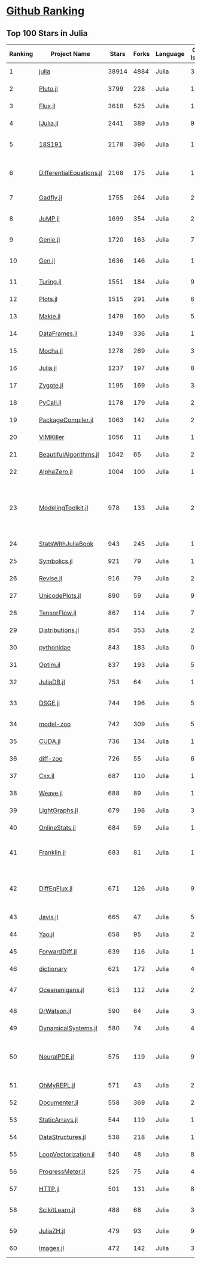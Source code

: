 [Github Ranking](../README.md)
==========

## Top 100 Stars in Julia

| Ranking | Project Name | Stars | Forks | Language | Open Issues | Description | Last Commit |
| ------- | ------------ | ----- | ----- | -------- | ----------- | ----------- | ----------- |
| 1 | [julia](https://github.com/JuliaLang/julia) | 38914 | 4884 | Julia | 3223 | The Julia Programming Language | 2022-04-19T02:22:54Z |
| 2 | [Pluto.jl](https://github.com/fonsp/Pluto.jl) | 3799 | 228 | Julia | 189 | 🎈 Simple reactive notebooks for Julia | 2022-04-18T02:14:28Z |
| 3 | [Flux.jl](https://github.com/FluxML/Flux.jl) | 3618 | 525 | Julia | 168 | Relax! Flux is the ML library that doesn't make you tensor | 2022-04-18T13:59:51Z |
| 4 | [IJulia.jl](https://github.com/JuliaLang/IJulia.jl) | 2441 | 389 | Julia | 95 | Julia kernel for Jupyter | 2022-04-11T14:29:32Z |
| 5 | [18S191](https://github.com/mitmath/18S191) | 2178 | 396 | Julia | 10 | Course 18.S191 at MIT, Spring 2021 - Introduction to computational thinking with Julia:  | 2022-03-10T21:30:36Z |
| 6 | [DifferentialEquations.jl](https://github.com/SciML/DifferentialEquations.jl) | 2168 | 175 | Julia | 126 | Multi-language suite for high-performance solvers of differential equations and scientific machine learning (SciML) components | 2022-01-11T13:17:14Z |
| 7 | [Gadfly.jl](https://github.com/GiovineItalia/Gadfly.jl) | 1755 | 264 | Julia | 240 | Crafty statistical graphics for Julia. | 2022-04-04T13:30:04Z |
| 8 | [JuMP.jl](https://github.com/jump-dev/JuMP.jl) | 1699 | 354 | Julia | 20 | Modeling language for Mathematical Optimization (linear, mixed-integer, conic, semidefinite, nonlinear) | 2022-04-19T02:49:36Z |
| 9 | [Genie.jl](https://github.com/GenieFramework/Genie.jl) | 1720 | 163 | Julia | 76 | 🧞The highly productive Julia web framework | 2022-04-07T06:53:58Z |
| 10 | [Gen.jl](https://github.com/probcomp/Gen.jl) | 1636 | 146 | Julia | 137 | A general-purpose probabilistic programming system with programmable inference | 2022-04-18T19:21:09Z |
| 11 | [Turing.jl](https://github.com/TuringLang/Turing.jl) | 1551 | 184 | Julia | 94 | Bayesian inference with probabilistic programming. | 2022-04-16T12:28:43Z |
| 12 | [Plots.jl](https://github.com/JuliaPlots/Plots.jl) | 1515 | 291 | Julia | 622 | Powerful convenience for Julia visualizations and data analysis | 2022-04-16T13:17:41Z |
| 13 | [Makie.jl](https://github.com/JuliaPlots/Makie.jl) | 1479 | 160 | Julia | 550 | High level plotting on the GPU. | 2022-04-18T18:00:20Z |
| 14 | [DataFrames.jl](https://github.com/JuliaData/DataFrames.jl) | 1349 | 336 | Julia | 118 | In-memory tabular data in Julia | 2022-04-15T08:23:01Z |
| 15 | [Mocha.jl](https://github.com/pluskid/Mocha.jl) | 1278 | 269 | Julia | 35 | Deep Learning framework for Julia | 2018-12-06T01:09:35Z |
| 16 | [Julia.jl](https://github.com/svaksha/Julia.jl) | 1237 | 197 | Julia | 8 | Curated decibans of Julia programming language. | 2022-04-15T19:59:37Z |
| 17 | [Zygote.jl](https://github.com/FluxML/Zygote.jl) | 1195 | 169 | Julia | 316 | 21st century AD | 2022-04-17T16:34:15Z |
| 18 | [PyCall.jl](https://github.com/JuliaPy/PyCall.jl) | 1178 | 179 | Julia | 216 | Package to call Python functions from the Julia language | 2022-04-08T22:00:09Z |
| 19 | [PackageCompiler.jl](https://github.com/JuliaLang/PackageCompiler.jl) | 1063 | 142 | Julia | 24 | Compile your Julia Package | 2022-04-15T05:27:28Z |
| 20 | [VIMKiller](https://github.com/caseykneale/VIMKiller) | 1056 | 11 | Julia | 12 | Exiting VIM is hard; sometimes we need to take drastic measures | 2021-10-14T06:18:57Z |
| 21 | [BeautifulAlgorithms.jl](https://github.com/mossr/BeautifulAlgorithms.jl) | 1042 | 65 | Julia | 2 | Concise and beautiful algorithms written in Julia | 2022-02-25T20:38:38Z |
| 22 | [AlphaZero.jl](https://github.com/jonathan-laurent/AlphaZero.jl) | 1004 | 100 | Julia | 15 | A generic, simple and fast implementation of Deepmind's AlphaZero algorithm. | 2022-04-16T13:16:28Z |
| 23 | [ModelingToolkit.jl](https://github.com/SciML/ModelingToolkit.jl) | 978 | 133 | Julia | 217 | A modeling framework for automatically parallelized scientific machine learning (SciML) in Julia. A computer algebra system for integrated symbolics for physics-informed machine learning and automated transformations of differential equations | 2022-04-13T21:15:30Z |
| 24 | [StatsWithJuliaBook](https://github.com/h-Klok/StatsWithJuliaBook) | 943 | 245 | Julia | 12 | None | 2021-08-17T18:08:08Z |
| 25 | [Symbolics.jl](https://github.com/JuliaSymbolics/Symbolics.jl) | 921 | 79 | Julia | 179 | A fast and modern CAS for a fast and modern language. | 2022-04-12T21:32:10Z |
| 26 | [Revise.jl](https://github.com/timholy/Revise.jl) | 916 | 79 | Julia | 29 | Automatically update function definitions in a running Julia session | 2022-03-07T15:04:30Z |
| 27 | [UnicodePlots.jl](https://github.com/JuliaPlots/UnicodePlots.jl) | 890 | 59 | Julia | 9 | Unicode-based scientific plotting for working in the terminal | 2022-04-18T16:02:44Z |
| 28 | [TensorFlow.jl](https://github.com/malmaud/TensorFlow.jl) | 867 | 114 | Julia | 70 | A Julia wrapper for TensorFlow | 2021-08-02T16:55:00Z |
| 29 | [Distributions.jl](https://github.com/JuliaStats/Distributions.jl) | 854 | 353 | Julia | 242 | A Julia package for probability distributions and associated functions. | 2022-04-18T14:51:52Z |
| 30 | [pythonidae](https://github.com/svaksha/pythonidae) | 843 | 183 | Julia | 0 | Curated decibans of scientific programming resources in Python. | 2021-10-25T14:35:01Z |
| 31 | [Optim.jl](https://github.com/JuliaNLSolvers/Optim.jl) | 837 | 193 | Julia | 55 | Optimization functions for Julia | 2022-04-13T19:21:22Z |
| 32 | [JuliaDB.jl](https://github.com/JuliaData/JuliaDB.jl) | 753 | 64 | Julia | 115 | Parallel analytical database in pure Julia | 2022-03-28T14:59:40Z |
| 33 | [DSGE.jl](https://github.com/FRBNY-DSGE/DSGE.jl) | 744 | 196 | Julia | 5 | Solve and estimate Dynamic Stochastic General Equilibrium models (including the New York Fed DSGE) | 2022-04-09T16:16:04Z |
| 34 | [model-zoo](https://github.com/FluxML/model-zoo) | 742 | 309 | Julia | 52 | Please do not feed the models | 2022-04-12T21:57:44Z |
| 35 | [CUDA.jl](https://github.com/JuliaGPU/CUDA.jl) | 736 | 134 | Julia | 179 | CUDA programming in Julia. | 2022-04-18T01:18:14Z |
| 36 | [diff-zoo](https://github.com/MikeInnes/diff-zoo) | 726 | 55 | Julia | 6 | Differentiation for Hackers | 2021-07-09T11:52:53Z |
| 37 | [Cxx.jl](https://github.com/JuliaInterop/Cxx.jl) | 687 | 110 | Julia | 108 | The Julia C++ Interface | 2022-03-30T16:03:56Z |
| 38 | [Weave.jl](https://github.com/JunoLab/Weave.jl) | 688 | 89 | Julia | 122 | Scientific reports/literate programming for Julia | 2022-03-26T02:24:56Z |
| 39 | [LightGraphs.jl](https://github.com/sbromberger/LightGraphs.jl) | 679 | 198 | Julia | 31 | An optimized graphs package for the Julia programming language | 2021-10-08T14:57:24Z |
| 40 | [OnlineStats.jl](https://github.com/joshday/OnlineStats.jl) | 684 | 59 | Julia | 12 | ⚡ Single-pass algorithms for statistics | 2022-04-03T04:16:33Z |
| 41 | [Franklin.jl](https://github.com/tlienart/Franklin.jl) | 683 | 81 | Julia | 150 | (yet another) static site generator. Simple, customisable, fast, maths with KaTeX, code evaluation, optional pre-rendering, in Julia. | 2022-04-12T08:05:57Z |
| 42 | [DiffEqFlux.jl](https://github.com/SciML/DiffEqFlux.jl) | 671 | 126 | Julia | 90 | Universal neural differential equations with O(1) backprop, GPUs, and stiff+non-stiff DE solvers, demonstrating scientific machine learning (SciML) and physics-informed machine learning methods | 2022-04-12T22:30:12Z |
| 43 | [Javis.jl](https://github.com/JuliaAnimators/Javis.jl) | 665 | 47 | Julia | 50 | Julia Animations and Visualizations | 2022-04-12T08:39:58Z |
| 44 | [Yao.jl](https://github.com/QuantumBFS/Yao.jl) | 658 | 95 | Julia | 20 | Extensible, Efficient Quantum Algorithm Design for Humans. | 2022-04-18T06:35:49Z |
| 45 | [ForwardDiff.jl](https://github.com/JuliaDiff/ForwardDiff.jl) | 639 | 116 | Julia | 102 | Forward Mode Automatic Differentiation for Julia | 2022-04-09T09:05:58Z |
| 46 | [dictionary](https://github.com/adambom/dictionary) | 621 | 172 | Julia | 4 | A JSON representation of Webster's Unabridged Dictionary | 2021-04-23T20:59:28Z |
| 47 | [Oceananigans.jl](https://github.com/CliMA/Oceananigans.jl) | 613 | 112 | Julia | 225 | 🌊  Julia software for fast, friendly, flexible, data-driven, ocean-flavored fluid dynamics on CPUs and GPUs | 2022-04-19T02:52:13Z |
| 48 | [DrWatson.jl](https://github.com/JuliaDynamics/DrWatson.jl) | 590 | 64 | Julia | 35 | The perfect sidekick to your scientific inquiries | 2022-03-22T22:17:57Z |
| 49 | [DynamicalSystems.jl](https://github.com/JuliaDynamics/DynamicalSystems.jl) | 580 | 74 | Julia | 4 | Award winning software library for nonlinear dynamics | 2022-04-18T15:31:34Z |
| 50 | [NeuralPDE.jl](https://github.com/SciML/NeuralPDE.jl) | 575 | 119 | Julia | 98 | Physics-Informed Neural Networks (PINN) and Deep BSDE Solvers of Differential Equations for Scientific Machine Learning (SciML) accelerated simulation | 2022-04-14T23:20:26Z |
| 51 | [OhMyREPL.jl](https://github.com/KristofferC/OhMyREPL.jl) | 571 | 43 | Julia | 26 | Syntax highlighting and other enhancements for the Julia REPL | 2022-04-08T16:19:16Z |
| 52 | [Documenter.jl](https://github.com/JuliaDocs/Documenter.jl) | 558 | 369 | Julia | 261 | A documentation generator for Julia. | 2022-04-19T02:36:11Z |
| 53 | [StaticArrays.jl](https://github.com/JuliaArrays/StaticArrays.jl) | 544 | 119 | Julia | 117 | Statically sized arrays for Julia | 2022-04-18T10:59:15Z |
| 54 | [DataStructures.jl](https://github.com/JuliaCollections/DataStructures.jl) | 538 | 218 | Julia | 130 | Julia implementation of Data structures | 2022-04-18T11:29:08Z |
| 55 | [LoopVectorization.jl](https://github.com/JuliaSIMD/LoopVectorization.jl) | 540 | 48 | Julia | 80 | Macro(s) for vectorizing loops. | 2022-04-14T03:00:11Z |
| 56 | [ProgressMeter.jl](https://github.com/timholy/ProgressMeter.jl) | 525 | 75 | Julia | 47 | Progress meter for long-running computations | 2022-04-07T01:31:10Z |
| 57 | [HTTP.jl](https://github.com/JuliaWeb/HTTP.jl) | 501 | 131 | Julia | 81 | HTTP for Julia | 2022-04-10T08:29:40Z |
| 58 | [ScikitLearn.jl](https://github.com/cstjean/ScikitLearn.jl) | 488 | 68 | Julia | 30 | Julia implementation of the scikit-learn API https://cstjean.github.io/ScikitLearn.jl/dev/ | 2021-09-25T11:43:53Z |
| 59 | [JuliaZH.jl](https://github.com/JuliaCN/JuliaZH.jl) | 479 | 93 | Julia | 9 | Julia语言中文文档 | 2022-01-05T03:47:40Z |
| 60 | [Images.jl](https://github.com/JuliaImages/Images.jl) | 472 | 142 | Julia | 35 | An image library for Julia | 2022-04-11T10:31:03Z |

